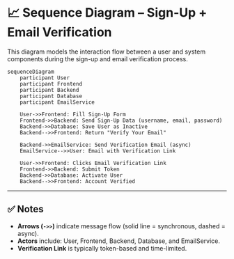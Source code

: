 # 📈 Sequence Diagram – Sign-Up + Email Verification

This diagram models the interaction flow between a user and system components during the sign-up and email verification process.

```mermaid
sequenceDiagram
    participant User
    participant Frontend
    participant Backend
    participant Database
    participant EmailService

    User->>Frontend: Fill Sign-Up Form
    Frontend->>Backend: Send Sign-Up Data (username, email, password)
    Backend->>Database: Save User as Inactive
    Backend-->>Frontend: Return "Verify Your Email"

    Backend->>EmailService: Send Verification Email (async)
    EmailService-->>User: Email with Verification Link

    User->>Frontend: Clicks Email Verification Link
    Frontend->>Backend: Submit Token
    Backend->>Database: Activate User
    Backend-->>Frontend: Account Verified
```

---

## ✅ Notes

- **Arrows (`->>`)** indicate message flow (solid line = synchronous, dashed = async).
- **Actors** include: User, Frontend, Backend, Database, and EmailService.
- **Verification Link** is typically token-based and time-limited.
